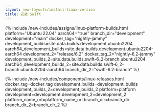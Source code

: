 ```yaml
---
layout: new-layouts/install-linux-version
title: 安装 Swift
---
```


{% include /new-includes/assigns/linux-platform-builds.html
platform="Ubuntu 22.04"
aarch64="true"
branch_dir="development"
development="main"
docker_tag="nightly-jammy"
development_builds=site.data.builds.development.ubuntu2204
aarch64_development_builds=site.data.builds.development.ubuntu2204-aarch64
development_2="release/6.2"
docker_tag_2="nightly-6.2-jammy"
development_builds_2=site.data.builds.swift-6_2-branch.ubuntu2204
aarch64_development_builds_2=site.data.builds.swift-6_2-branch.ubuntu2204-aarch64
branch_dir_2="swift-6.2-branch"
%}

{% include /new-includes/components/linux-releases.html
  docker_tag=docker_tag
  development_builds=development_builds
  development_builds_2=development_builds_2
  platform=platform
  development=development
  development_2=development_2
  platform_name_url=platform_name_url
  branch_dir=branch_dir
  branch_dir_2=branch_dir_2
%}